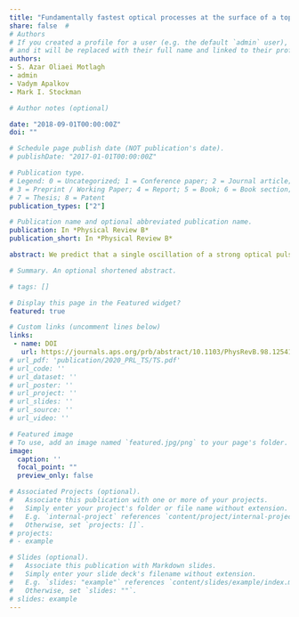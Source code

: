 ```yaml
---
title: "Fundamentally fastest optical processes at the surface of a topological insulator"
share: false  # 
# Authors
# If you created a profile for a user (e.g. the default `admin` user), write the username (folder name) here 
# and it will be replaced with their full name and linked to their profile.
authors:
- S. Azar Oliaei Motlagh
- admin
- Vadym Apalkov
- Mark I. Stockman

# Author notes (optional)

date: "2018-09-01T00:00:00Z"
doi: ""

# Schedule page publish date (NOT publication's date).
# publishDate: "2017-01-01T00:00:00Z"

# Publication type.
# Legend: 0 = Uncategorized; 1 = Conference paper; 2 = Journal article;
# 3 = Preprint / Working Paper; 4 = Report; 5 = Book; 6 = Book section;
# 7 = Thesis; 8 = Patent
publication_types: ["2"]

# Publication name and optional abbreviated publication name.
publication: In *Physical Review B*
publication_short: In *Physical Review B*

abstract: We predict that a single oscillation of a strong optical pulse can significantly populate the surface conduction band of a three-dimensional topological insulator, Bi$_2$Se$_3$. Both linearly- and circularly-polarized pulses generate chiral textures of interference fringes of population in the surface Brillouin zones. These fringes constitute a self-referenced electron hologram carrying information on the topology of the surface Bloch bands, in particular, on the effect of the warping term of the low-energy Hamiltonian. These electron-interference phenomena are in sharp contrast to graphene where there are no chiral textures for a linearly-polarized pulse and no interference fringes for circularly-polarized pulse. These predicted reciprocal space electron-population textures can be measured experimentally by time resolved angle resolved photoelectron spectroscopy (TR-ARPES) to gain direct access to non-Abelian Berry curvature at topological insulator surfaces.

# Summary. An optional shortened abstract.

# tags: []

# Display this page in the Featured widget?
featured: true

# Custom links (uncomment lines below)
links:
 - name: DOI
   url: https://journals.aps.org/prb/abstract/10.1103/PhysRevB.98.125410
# url_pdf: 'publication/2020_PRL_TS/TS.pdf'
# url_code: ''
# url_dataset: ''
# url_poster: ''
# url_project: ''
# url_slides: ''
# url_source: ''
# url_video: ''

# Featured image
# To use, add an image named `featured.jpg/png` to your page's folder. 
image:
  caption: ''
  focal_point: ""
  preview_only: false

# Associated Projects (optional).
#   Associate this publication with one or more of your projects.
#   Simply enter your project's folder or file name without extension.
#   E.g. `internal-project` references `content/project/internal-project/index.md`.
#   Otherwise, set `projects: []`.
# projects:
# - example

# Slides (optional).
#   Associate this publication with Markdown slides.
#   Simply enter your slide deck's filename without extension.
#   E.g. `slides: "example"` references `content/slides/example/index.md`.
#   Otherwise, set `slides: ""`.
# slides: example
---
```


